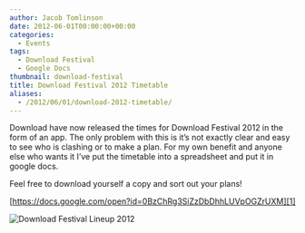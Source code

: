 ```yaml
---
author: Jacob Tomlinson
date: 2012-06-01T00:00:00+00:00
categories:
  - Events
tags:
  - Download Festival
  - Google Docs
thumbnail: download-festival
title: Download Festival 2012 Timetable
aliases:
  - /2012/06/01/download-2012-timetable/
---
```


Download have now released the times for Download Festival 2012 in the form of an app. The only problem with this is it&#8217;s not exactly clear and easy to see who is clashing or to make a plan. For my own benefit and anyone else who wants it I&#8217;ve put the timetable into a spreadsheet and put it in google docs.

Feel free to download yourself a copy and sort out your plans!

[https://docs.google.com/open?id=0BzChRg3SiZzDbDhhLUVpOGZrUXM][1]

![Download Festival Lineup 2012](http://i.imgur.com/z0AE46p.png)

 [1]: https://docs.google.com/open?id=0BzChRg3SiZzDbDhhLUVpOGZrUXM "Download 2012 Timetable"
